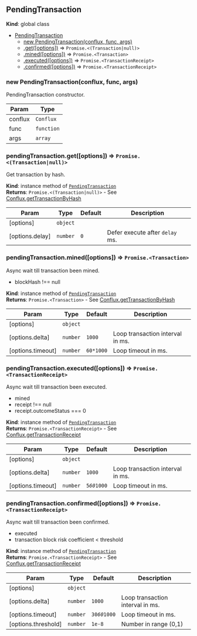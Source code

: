 <a name="PendingTransaction"></a>

## PendingTransaction
**Kind**: global class  

* [PendingTransaction](#PendingTransaction)
    * [new PendingTransaction(conflux, func, args)](#new_PendingTransaction_new)
    * [.get([options])](#PendingTransaction+get) ⇒ <code>Promise.&lt;(Transaction\|null)&gt;</code>
    * [.mined([options])](#PendingTransaction+mined) ⇒ <code>Promise.&lt;Transaction&gt;</code>
    * [.executed([options])](#PendingTransaction+executed) ⇒ <code>Promise.&lt;TransactionReceipt&gt;</code>
    * [.confirmed([options])](#PendingTransaction+confirmed) ⇒ <code>Promise.&lt;TransactionReceipt&gt;</code>

<a name="new_PendingTransaction_new"></a>

### new PendingTransaction(conflux, func, args)
PendingTransaction constructor.


| Param | Type |
| --- | --- |
| conflux | <code>Conflux</code> | 
| func | <code>function</code> | 
| args | <code>array</code> | 

<a name="PendingTransaction+get"></a>

### pendingTransaction.get([options]) ⇒ <code>Promise.&lt;(Transaction\|null)&gt;</code>
Get transaction by hash.

**Kind**: instance method of [<code>PendingTransaction</code>](#PendingTransaction)  
**Returns**: <code>Promise.&lt;(Transaction\|null)&gt;</code> - See [Conflux.getTransactionByHash](#Conflux.js/getTransactionByHash)  

| Param | Type | Default | Description |
| --- | --- | --- | --- |
| [options] | <code>object</code> |  |  |
| [options.delay] | <code>number</code> | <code>0</code> | Defer execute after `delay` ms. |

<a name="PendingTransaction+mined"></a>

### pendingTransaction.mined([options]) ⇒ <code>Promise.&lt;Transaction&gt;</code>
Async wait till transaction been mined.

- blockHash !== null

**Kind**: instance method of [<code>PendingTransaction</code>](#PendingTransaction)  
**Returns**: <code>Promise.&lt;Transaction&gt;</code> - See [Conflux.getTransactionByHash](#Conflux.js/getTransactionByHash)  

| Param | Type | Default | Description |
| --- | --- | --- | --- |
| [options] | <code>object</code> |  |  |
| [options.delta] | <code>number</code> | <code>1000</code> | Loop transaction interval in ms. |
| [options.timeout] | <code>number</code> | <code>60*1000</code> | Loop timeout in ms. |

<a name="PendingTransaction+executed"></a>

### pendingTransaction.executed([options]) ⇒ <code>Promise.&lt;TransactionReceipt&gt;</code>
Async wait till transaction been executed.

- mined
- receipt !== null
- receipt.outcomeStatus === 0

**Kind**: instance method of [<code>PendingTransaction</code>](#PendingTransaction)  
**Returns**: <code>Promise.&lt;TransactionReceipt&gt;</code> - See [Conflux.getTransactionReceipt](#Conflux.js/getTransactionReceipt)  

| Param | Type | Default | Description |
| --- | --- | --- | --- |
| [options] | <code>object</code> |  |  |
| [options.delta] | <code>number</code> | <code>1000</code> | Loop transaction interval in ms. |
| [options.timeout] | <code>number</code> | <code>5*60*1000</code> | Loop timeout in ms. |

<a name="PendingTransaction+confirmed"></a>

### pendingTransaction.confirmed([options]) ⇒ <code>Promise.&lt;TransactionReceipt&gt;</code>
Async wait till transaction been confirmed.

- executed
- transaction block risk coefficient < threshold

**Kind**: instance method of [<code>PendingTransaction</code>](#PendingTransaction)  
**Returns**: <code>Promise.&lt;TransactionReceipt&gt;</code> - See [Conflux.getTransactionReceipt](#Conflux.js/getTransactionReceipt)  

| Param | Type | Default | Description |
| --- | --- | --- | --- |
| [options] | <code>object</code> |  |  |
| [options.delta] | <code>number</code> | <code>1000</code> | Loop transaction interval in ms. |
| [options.timeout] | <code>number</code> | <code>30*60*1000</code> | Loop timeout in ms. |
| [options.threshold] | <code>number</code> | <code>1e-8</code> | Number in range (0,1) |

